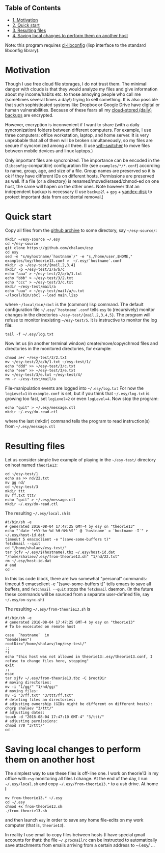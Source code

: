 <div id="table-of-contents">
<h2>Table of Contents</h2>
<div id="text-table-of-contents">
<ul>
<li><a href="#sec-1">1. Motivation</a></li>
<li><a href="#sec-2">2. Quick start</a></li>
<li><a href="#sec-3">3. Resulting files</a></li>
<li><a href="#sec-4">4. Saving local changes to perform them on another host</a></li>
</ul>
</div>
</div>

Note: this program requires [cl-libconfig](https://github.com/chalaev/cl-libconfig) (lisp interface to the standard libconfig library).

# Motivation<a id="sec-1" name="sec-1"></a>

Though I use free cloud file storages, I do not trust them.
The minimal danger with clouds is that they would analyze my files and give information about my income/habits etc.
to those annoying people who call me (sometimes several times a day!) trying to sell something.
It is also possible that such sophisticated systems like Dropbox or Google Drive have digital or human vulnerabilities.
Because of these fears all my [cloud-stored (daily) backups](http://www.chalaev.com/pub/etc/backup2l.conf) are encrypted.

However, encryption is inconvenient if I want to share (with a daily syncronization) folders
between different computers. For example, I use three computers: office workstation, laptop, and
home server. It is very unprobable that all of them will be broken simultaneously, so
my files are secure if syncronized among all three.
(I use [wifi-switcher](https://github.com/chalaev/wifi-switcher) to move files between mobile devices and linux laptops.)

Only important files are syncronized. The importance can be encoded in the
(`libconfig`-compatible) configuration file (see `examples/*/*.conf`) according to name, group, age, and size of a
file. Group names are preserved so it is ok if they have different IDs on different
hosts. Permissions are preserved as well. If a file (or a directory) is renamed/moved/erased/chmod-ed
on one host, the same will hapen on the other ones.
Note however that an independent backup is necessary
(I use `backup2l` + `gpg` + [yandex-disk](https://disk.yandex.com/) to protect important data from accidental removal.)

# Quick start<a id="sec-2" name="sec-2"></a>

Copy all files from the [github archive](https://github.com/chalaev/esy) to some directory, say `~/esy-source/`:

    mkdir ~/esy-source ~/.esy
    cd ~/esy-source
    git clone https://github.com/chalaev/esy
    cd esy
    sed -e "s/myhostname/`hostname`/" -e "s,/home/user,$HOME," examples/toy/theorie13.conf >  ~/.esy/`hostname`.conf
    mkdir -p ~/esy-test/{mail,2,3,4}
    mkdir -p ~/esy-test/2/a/b/c
    echo "aaa" > ~/esy-test/2/a/b/1.txt
    echo "bbb" > ~/esy-test/3/2.txt
    echo "ccc" > ~/esy-test/3/c.txt
    mkdir ~/esy-test/mail/a
    echo "uuu" > ~/esy-test/mail/a/u.txt
    ~/local/bin/sbcl --load main.lisp

where `~/local/bin/sbcl` is the (common) lisp command.
The default configuration file ``~/.esy/`hostname`.conf`` tells `esy` to
(recursively) monitor changes in the directories `~/esy-test/{mail,2,3,4,5}`.
The program will refuse to monitor inexisting `~/esy-test/5`.
It is instructive to monitor the log file:

    tail -f ~/.esy/log.txt

Now let us (in another terminal window)
create/move/copy/chmod files and directories in the monitored directories, for example:

    chmod a+r ~/esy-test/3/2.txt
    mv ~/esy-test/2/a/b/1.txt ~/esy-test/1/
    echo "ddd" >> ~/esy-test/3/c.txt
    echo "eee" >> ~/esy-test/3/e.txt
    mv ~/esy-test/3/e.txt ~/esy-test/4/
    rm -r ~/esy-test/mail/a

File-manipulation events are logged into `~/.esy/log.txt`
   For now the  `logLevel=1` in `example.conf` is set, but if you think that
   `~/.esy/log.txt` is growing too fast, set `logLevel=2` or even `logLevel=4`.
Now stop the program:

    echo "quit" > ~/.esy/message.ctl
    mkdir ~/.esy/do-read.ctl

where the last (mkdir) command tells the program to read instruction(s) from `~/.esy/message.ctl`

# Resulting files<a id="sec-3" name="sec-3"></a>

Let us consider simple live example of playing in the `~/esy-test/` directory on host named `theorie13`:

    cd ~/esy-test/1
    echo aa >> nd/22.txt 
    mv gg nd/
    cd ~/esy-test/3
    mkdir ttt
    mv ff.txt ttt/
    echo "quit" > ~/.esy/message.ctl
    mkdir ~/.esy/do-read.ctl

The resulting `~/.esy/local.sh` is

    #!/bin/sh -e
    # generated 2016-08-04 17:47:25 GMT-4 by esy on "theorie13"
    echo "`date '+%Y-%m-%d %H:%M:%S'` @ `hostname` = `hostname -I`" > ~/.esy/host-id.dat
    timeout 5 emacsclient -e "(save-some-buffers t)"
    fetchmail --quit
    cd "/home/shalaev/esy-test/"
    tar jcfv ~/.esy/$(hostname).tbz ~/.esy/host-id.dat "/home/shalaev/.esy/from-theorie13.sh" "1/nd/22.txt"
    rm ~/.esy/host-id.dat
    # end
    cd -

In this las code block, there are two somewhat "personal" commands:
timeout 5 emacsclient -e "(save-some-buffers t)" tells emacs to save all buffers, and
`fetchmail --quit` stops the `fetchmail` daemon.
(In the future these commands will be sourced from a separate user-defined file, say `~/.esy/on-sync.sh`)

The resulting `~/.esy/from-theorie13.sh` is

    #!/bin/sh -e
    # generated 2016-08-04 17:47:25 GMT-4 by esy on "theorie13"
    # To be excecuted on remote host
    
    case  `hostname`  in
    "mendeleev")
    rootDir="/home/shalaev/tmp/esy-test/"
    ;;
    *)
    echo "this host was not allowed in theorie13:.esy/theorie13.conf, I refuse to change files here, stopping"
    exit
    ;;
    esac
    tar xjfv ~/.esy/from-theorie13.tbz -C $rootDir
    # moving directories:
    mv -i "1/gg/" "1/nd/gg/"
    # moving files:
    mv -i "3/ff.txt" "3/ttt/ff.txt"
    # deleting files an directories:
    # adjusting ownership (GIDs might be different on different hosts):
    chgrp shalaev "3/ttt/"
    # adjusting dates:
    touch -d "2016-08-04 17:47:10 GMT-4" "3/ttt/"
    # adjusting permissions:
    chmod 770 "3/ttt/"
    cd -

# Saving local changes to perform them on another host<a id="sec-4" name="sec-4"></a>

The simplest way to use these files is off-line one.
I work on theorie13 in my office with `esy` monitoring all files I change.
At the end of the day, I 
run `~/.esy/local.sh` and copy `~/.esy/from-theorie13.*` to a usb drive.
At home I

    mv from-theorie13.* ~/.esy
    cd ~/.esy
    chmod +x from-theorie13.sh
    ./from-theorie13.sh

and then launch `esy` in order to save any home file-edits on my work computer (that is, `theorie13`).

In reality I use email to copy files between hosts (I have special gmail accounts for that):
the file `~/.procmailrc` can be instructed to automatically save attachments from emails arriving from a certain address to ~/.esy/ …